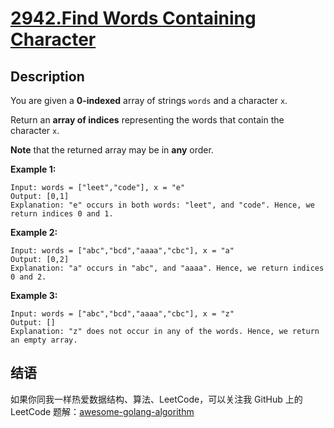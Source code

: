 # [2942.Find Words Containing Character][title]

## Description
You are given a **0-indexed** array of strings `words` and a character `x`.

Return an **array of indices** representing the words that contain the character `x`.

**Note** that the returned array may be in **any** order.

**Example 1:**

```
Input: words = ["leet","code"], x = "e"
Output: [0,1]
Explanation: "e" occurs in both words: "leet", and "code". Hence, we return indices 0 and 1.
```

**Example 2:**

```
Input: words = ["abc","bcd","aaaa","cbc"], x = "a"
Output: [0,2]
Explanation: "a" occurs in "abc", and "aaaa". Hence, we return indices 0 and 2.
```

**Example 3:**

```
Input: words = ["abc","bcd","aaaa","cbc"], x = "z"
Output: []
Explanation: "z" does not occur in any of the words. Hence, we return an empty array.
```

## 结语

如果你同我一样热爱数据结构、算法、LeetCode，可以关注我 GitHub 上的 LeetCode 题解：[awesome-golang-algorithm][me]

[title]: https://leetcode.com/problems/find-words-containing-character/
[me]: https://github.com/kylesliu/awesome-golang-algorithm
